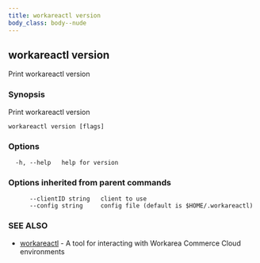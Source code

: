 ```yaml
---
title: workareactl version
body_class: body--nude
---
```

## workareactl version

Print workareactl version

### Synopsis

Print workareactl version

```
workareactl version [flags]
```

### Options

```
  -h, --help   help for version
```

### Options inherited from parent commands

```
      --clientID string   client to use
      --config string     config file (default is $HOME/.workareactl)
```

### SEE ALSO

* [workareactl](/cli/workareactl.html)	 - A tool for interacting with Workarea Commerce Cloud environments


